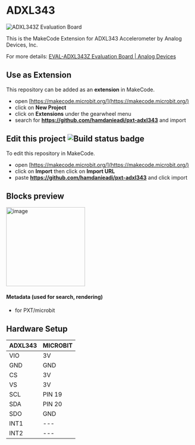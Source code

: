 # **ADXL343**
![ADXL343Z Evaluation Board](https://www.analog.com/-/media/analog/en/evaluation-board-images/images/eval-adxl343ztop-web.gif?la=en&imgver=1&h=270&thn=1&hash=C121427EE518C552AE93DB7492294331)

This is the MakeCode Extension for ADXL343 Accelerometer by Analog Devices, Inc. 

For more details: [EVAL-ADXL343Z Evaluation Board | Analog Devices](https://www.analog.com/en/design-center/evaluation-hardware-and-software/evaluation-boards-kits/EVAL-ADXL343.html)

## Use as Extension

This repository can be added as an **extension** in MakeCode.

* open [https://makecode.microbit.org/](https://makecode.microbit.org/)
* click on **New Project**
* click on **Extensions** under the gearwheel menu
* search for **https://github.com/hamdanieadi/pxt-adxl343** and import

## Edit this project ![Build status badge](https://github.com/hamdanieadi/pxt-adxl343/workflows/MakeCode/badge.svg)

To edit this repository in MakeCode.

* open [https://makecode.microbit.org/](https://makecode.microbit.org/)
* click on **Import** then click on **Import URL**
* paste **https://github.com/hamdanieadi/pxt-adxl343** and click import

## Blocks preview

<img width="212" alt="image" src="https://user-images.githubusercontent.com/102566565/160526359-ae15bbfc-6dec-4a1f-be66-23a708f13aa1.png">

#### Metadata (used for search, rendering)

* for PXT/microbit
<script src="https://makecode.com/gh-pages-embed.js"></script><script>makeCodeRender("{{ site.makecode.home_url }}", "{{ site.github.owner_name }}/{{ site.github.repository_name }}");</script>
## Hardware Setup
| ADXL343 | MICROBIT |
|--|--|
| VIO | 3V |
| GND | GND |
| CS | 3V |
| VS | 3V |
| SCL | PIN 19 |
| SDA | PIN 20 |
| SDO | GND |
| INT1 | --- |
| INT2 | --- |
